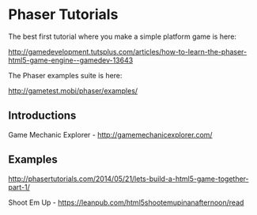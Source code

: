 Phaser Tutorials
================

The best first tutorial where you make a simple platform game is here:

http://gamedevelopment.tutsplus.com/articles/how-to-learn-the-phaser-html5-game-engine--gamedev-13643

The Phaser examples suite is here:

http://gametest.mobi/phaser/examples/

Introductions
-------------

Game Mechanic Explorer - http://gamemechanicexplorer.com/

Examples
--------

http://phasertutorials.com/2014/05/21/lets-build-a-html5-game-together-part-1/

Shoot Em Up - https://leanpub.com/html5shootemupinanafternoon/read
